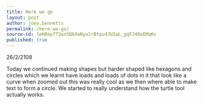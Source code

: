 ```yaml
---
title: Here we go
layout: post
author: joey.bennetts
permalink: /here-we-go/
source-id: 1eHBep7T2wzSQkXeNyulrBtpu4JUIwL_gqFJ4OoEMqKc
published: true
---
```

26/2/2108

Today we continued making shapes but harder shaped like hexagons and circles which we learnt have loads and loads of dots in it that look like a curve when zoomed out this was really cool as we then where able to make text to form a circle. We started to really understand how the turtle tool actually works.

